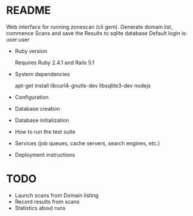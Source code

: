 # README

Web interface for running zonescan (cli gem).
Generate domain list, commence Scans and save the Results to sqlite database
Default login is: user:user


* Ruby version

    Requires Ruby 2.4.1 and Rails 5.1

* System dependencies

   apt-get install  libcurl4-gnutls-dev libsqlite3-dev nodejs

* Configuration

* Database creation

* Database initialization

* How to run the test suite

* Services (job queues, cache servers, search engines, etc.)

* Deployment instructions

# TODO
* Launch scans from Domain listing
* Record results from scans
* Statistics about runs
